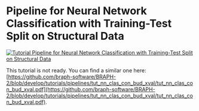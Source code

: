# Pipeline for Neural Network Classification with Training-Test Split on Structural Data

[![Tutorial Pipeline for Neural Network Classification with Training-Test Split on Structural Data](https://img.shields.io/badge/PDF-Download-red?style=flat-square&logo=adobe-acrobat-reader)](tut_nn_clas_st_data_split.pdf)

This tutorial is not ready. You can find a similar one here: [https://github.com/braph-software/BRAPH-2/blob/develop/tutorials/pipelines/tut_nn_clas_con_bud_xval/tut_nn_clas_con_bud_xval.pdf](https://github.com/braph-software/BRAPH-2/blob/develop/tutorials/pipelines/tut_nn_clas_con_bud_xval/tut_nn_clas_con_bud_xval.pdf).
